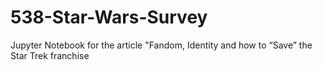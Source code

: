 # 538-Star-Wars-Survey
Jupyter Notebook for the article "Fandom, Identity and how to “Save” the Star Trek franchise
